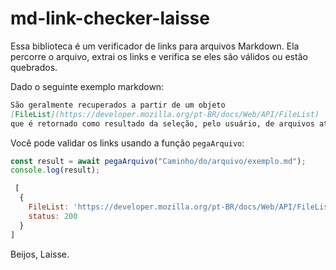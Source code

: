 # md-link-checker-laisse

Essa biblioteca é um verificador de links para arquivos Markdown. Ela percorre o arquivo, extrai os links e verifica se eles são válidos ou estão quebrados.

Dado o seguinte exemplo markdown:

```md
São geralmente recuperados a partir de um objeto 
[FileList](https://developer.mozilla.org/pt-BR/docs/Web/API/FileList) 
que é retornado como resultado da seleção, pelo usuário, de arquivos através do elemento.
```

Você pode validar os links usando a função `pegaArquivo`:

```javascript
const result = await pegaArquivo("Caminho/do/arquivo/exemplo.md");
console.log(result);

 [
  {
    FileList: 'https://developer.mozilla.org/pt-BR/docs/Web/API/FileList',
    status: 200
  }
]
```

Beijos,
Laisse.
